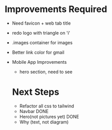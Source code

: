 # Improvements Required

- Need favicon + web tab title
- redo logo with triangle on 'i'
- .images container for images
- Better link color for gmail
- Mobile App Improvements

  - hero section, need to see

  # Next Steps

  - Refactor all css to tailwind
  - Navbar DONE
  - Hero(not pictures yet) DONE
  - Why (text, not diagram)

